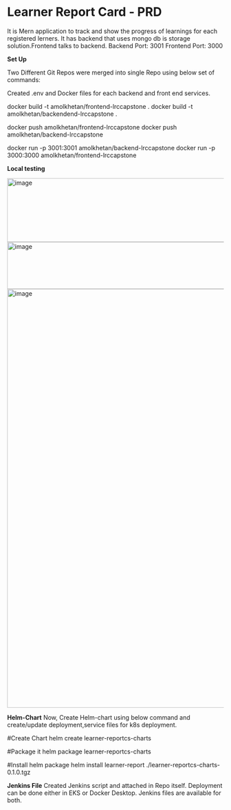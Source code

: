 # Learner Report Card - PRD
It is Mern application to track and show the progress of learnings for each registered lerners.
It has backend that uses mongo db is storage solution.Frontend talks to backend.
Backend Port: 3001
Frontend Port: 3000

****Set Up****

Two Different Git Repos were merged into single Repo using below set of commands:


Created .env and Docker files for each backend and front end services.

docker build -t amolkhetan/frontend-lrccapstone .
docker build -t amolkhetan/backendend-lrccapstone .

docker push  amolkhetan/frontend-lrccapstone
docker push  amolkhetan/backend-lrccapstone

docker run -p 3001:3001 amolkhetan/backend-lrccapstone
docker run -p 3000:3000 amolkhetan/frontend-lrccapstone

****Local testing****

<img width="1913" height="148" alt="image" src="https://github.com/user-attachments/assets/c93f1e42-39b4-4a50-8f3a-bfe29d584255" />

<img width="1908" height="109" alt="image" src="https://github.com/user-attachments/assets/fdacda34-8ea4-4ed1-81a1-ce63ae56e6c7" />

<img width="1919" height="972" alt="image" src="https://github.com/user-attachments/assets/d0db8530-8950-4133-84ba-e8e593bf22a1" />

****Helm-Chart****
Now, Create Helm-chart using below command and create/update deployment,service files for k8s deployment.

#Create Chart
helm create learner-reportcs-charts

#Package it
helm package learner-reportcs-charts

#Install helm package
helm install learner-report ./learner-reportcs-charts-0.1.0.tgz

****Jenkins File****
Created Jenkins script and attached in Repo itself.
Deployment can be done either in EKS or Docker Desktop.
Jenkins files are available for both.
